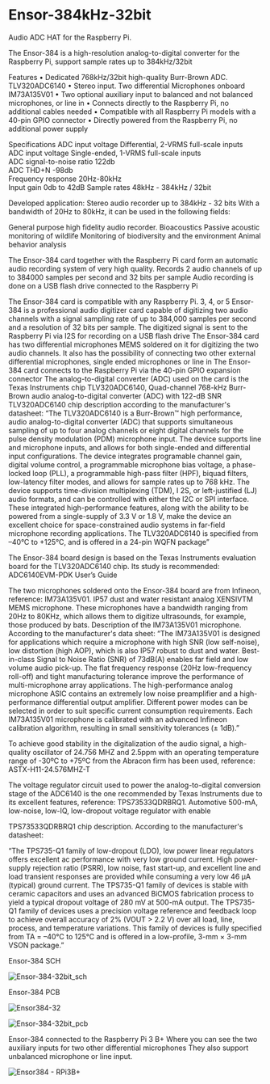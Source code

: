 # Ensor-384kHz-32bit

Audio ADC HAT for the Raspberry Pi.

The Ensor-384 is a high-resolution analog-to-digital converter for the Raspberry Pi, support sample rates up to 384kHz/32bit


Features
•	Dedicated 768kHz/32bit high-quality Burr-Brown ADC. TLV320ADC6140
•	Stereo input. Two differential Microphones onboard IM73A135V01
•	Two optional auxiliary input to balanced and not balanced microphones, or line in
•	Connects directly to the Raspberry Pi, no additional cables needed
•	Compatible with all Raspberry Pi models with a 40-pin GPIO connector
•	Directly powered from the Raspberry Pi, no additional power supply


Specifications
ADC input voltage Differential,  	2-VRMS full-scale inputs	
ADC input voltage Single-ended, 	1-VRMS full-scale inputs	
ADC signal-to-noise ratio	122db	
ADC THD+N	-98db	
Frequency response	20Hz-80kHz	
Input gain	0db to 42dB	
Sample rates	48kHz - 384kHz / 32bit	


Developed application:
Stereo audio recorder up to 384kHz - 32 bits
With a bandwidth of 20Hz to 80kHz, it can be used in the following fields:

General purpose high fidelity audio recorder.
Bioacoustics
Passive acoustic monitoring of wildlife
Monitoring of biodiversity and the environment
Animal behavior analysis

The Ensor-384 card together with the Raspberry Pi card form an automatic audio recording system of very high quality.
Records 2 audio channels of up to 384000 samples per second and 32 bits per sample
Audio recording is done on a USB flash drive connected to the Raspberry Pi

The Ensor-384 card is compatible with any Raspberry Pi. 3, 4, or 5
Ensor-384 is a professional audio digitizer card capable of digitizing two audio channels with a signal sampling rate of up to 384,000 samples per second and a resolution of 32 bits per sample. The digitized signal is sent to the Raspberry Pi via I2S for recording on a USB flash drive
The Ensor-384 card has two differential microphones MEMS soldered on it for digitizing the two audio channels. It also has the possibility of connecting two other external differential microphones, single ended microphones or line in
The Ensor-384 card connects to the Raspberry Pi via the 40-pin GPIO expansion connector
The analog-to-digital converter (ADC) used on the card is the Texas Instruments chip
TLV320ADC6140, Quad-channel 768-kHz Burr-Brown audio analog-to-digital converter (ADC) with 122-dB SNR
TLV320ADC6140 chip description according to the manufacturer's datasheet:
“The TLV320ADC6140 is a Burr-Brown™ high performance, audio analog-to-digital converter (ADC) that supports simultaneous sampling of up to four analog channels or eight digital channels for the pulse density modulation (PDM) microphone input. The device supports line and microphone inputs, and allows for both single-ended and differential input configurations. The device integrates programable channel gain, digital volume control, a programmable microphone bias voltage, a phase-locked loop (PLL), a programmable high-pass filter (HPF), biquad filters, low-latency filter modes, and allows for sample rates up to 768 kHz. The device supports time-division multiplexing (TDM), I 2S, or left-justified (LJ) audio formats, and can be controlled with either the I2C or SPI interface. These integrated high-performance features, along with the ability to be powered from a single-supply of 3.3 V or 1.8 V, make the device an excellent choice for space-constrained audio systems in far-field microphone recording applications. The TLV320ADC6140 is specified from –40°C to +125°C, and is offered in a 24-pin WQFN package”

The Ensor-384 board design is based on the Texas Instruments evaluation board
for the TLV320ADC6140 chip. Its study is recommended:
ADC6140EVM-PDK
User’s Guide

The two microphones soldered onto the Ensor-384 board are from Infineon, reference:
IM73A135V01. IP57 dust and water resistant analog XENSIVTM MEMS microphone.
These microphones have a bandwidth ranging from 20Hz to 80KHz, which allows them to digitize ultrasounds, for example, those produced by bats.
Description of the IM73A135V01 microphone. According to the manufacturer's data sheet:
“The IM73A135V01 is designed for applications which require a microphone with high SNR (low self-noise), low distortion (high AOP), which is also IP57 robust to dust and water. Best-in-class Signal to Noise Ratio (SNR) of 73dB(A) enables far field and low volume audio pick-up. The flat frequency response (20Hz low-frequency roll-off) and tight manufacturing tolerance improve the performance of multi-microphone array applications. The high-performance analog microphone ASIC contains an extremely low noise preamplifier and a high-performance differential output amplifier. Different power modes can be selected in order to suit specific current consumption requirements. Each IM73A135V01 microphone is calibrated with an advanced Infineon calibration algorithm, resulting in small sensitivity tolerances (± 1dB).”

To achieve good stability in the digitalization of the audio signal, a high-quality oscillator of 24.756 MHZ and 2.5ppm with an operating temperature range of -30ºC to +75ºC from the Abracon firm has been used, reference:
ASTX-H11-24.576MHZ-T

The voltage regulator circuit used to power the analog-to-digital conversion stage of the ADC6140 is the one recommended by Texas Instruments due to its excellent features, reference:
TPS73533QDRBRQ1. Automotive 500-mA, low-noise, low-IQ, low-dropout voltage regulator with enable

TPS73533QDRBRQ1 chip description. According to the manufacturer's datasheet:

“The TPS735-Q1 family of low-dropout (LDO), low power linear regulators offers excellent ac performance with very low ground current. High power-supply rejection ratio (PSRR), low noise, fast start-up, and excellent line and load transient responses are provided while consuming a very low 46 µA (typical) ground current. The TPS735-Q1 family of devices is stable with ceramic capacitors and uses an advanced BiCMOS fabrication process to yield a typical dropout voltage of 280 mV at 500-mA output. The TPS735-Q1 family of devices uses a precision voltage reference and feedback loop to achieve overall accuracy of 2% (VOUT > 2.2 V) over all load, line, process, and temperature variations. This family of devices is fully specified from TA = –40°C to 125°C and is offered in a low-profile, 3-mm × 3-mm VSON package.”

Ensor-384 SCH

![Ensor-384-32bit_sch](https://github.com/user-attachments/assets/295f3e69-c7c7-405f-b348-3a96253d8a15)


Ensor-384 PCB
 
![Ensor384-32](https://github.com/user-attachments/assets/d96bebc5-13aa-4e0e-9e86-e9cfa4a97657)

![Ensor-384-32bit_pcb](https://github.com/user-attachments/assets/18768a3a-f827-424d-b6ae-bcc8b3611110)
 

Ensor-384 connected to the Raspberry Pi 3 B+
Where you can see the two auxiliary inputs
 for two other differential microphones
They also support unbalanced microphone or line input.

![Ensor384 - RPi3B+](https://github.com/user-attachments/assets/10ea50f8-09e6-45e2-ab53-ffa75a98457f)

 

